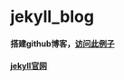 jekyll_blog
===========
#### 搭建github博客，[访问此例子](http://shanliang.github.com/jekyll_blog)
#### [jekyll官网](http://jekyllcn.com/)

